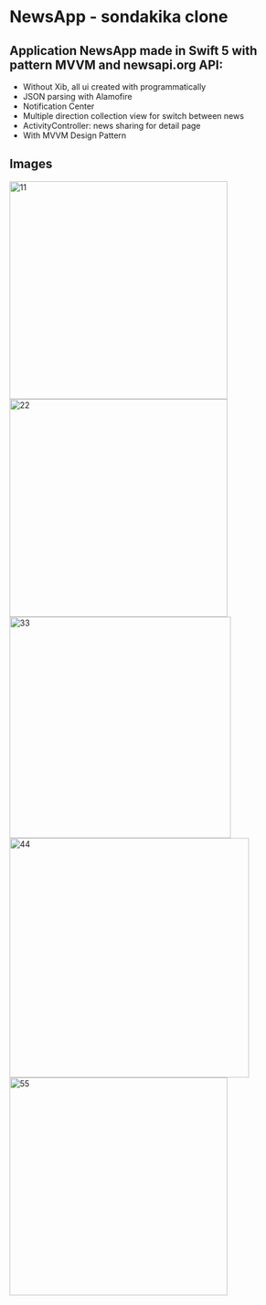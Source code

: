 # NewsApp - sondakika clone

## Application NewsApp made in Swift 5 with pattern MVVM and newsapi.org API:

- Without Xib, all ui created with programmatically
- JSON parsing with Alamofire
- Notification Center
- Multiple direction collection view for switch between news
- ActivityController: news sharing for detail page
- With MVVM Design Pattern

## Images

<img width="381" alt="11" src="https://user-images.githubusercontent.com/9167827/87877798-019f4700-c9e9-11ea-8cd1-ab5a4ecaee33.png">
<img width="381" alt="22" src="https://user-images.githubusercontent.com/9167827/87877810-1380ea00-c9e9-11ea-9fe2-3e87833de9f3.png">
<img width="387" alt="33" src="https://user-images.githubusercontent.com/9167827/87877817-1a0f6180-c9e9-11ea-92b5-9498aca7406f.png">
<img width="419" alt="44" src="https://user-images.githubusercontent.com/9167827/87877807-0f54cc80-c9e9-11ea-8a83-d416b21f44ed.png">
<img width="381" alt="55" src="https://user-images.githubusercontent.com/9167827/87877818-1da2e880-c9e9-11ea-8ebb-616992f65d93.png">

